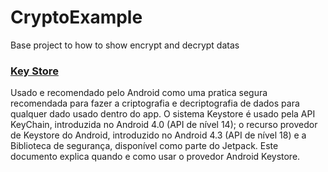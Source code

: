 # CryptoExample
Base project to how to show encrypt and decrypt datas

### [Key Store]
Usado e recomendado pelo Android como uma pratica segura recomendada para fazer a criptografia e decriptografia de dados para qualquer dado usado dentro do app.
O sistema Keystore é usado pela API KeyChain, introduzida no Android 4.0 (API de nível 14); o recurso provedor de Keystore do Android, introduzido no Android 4.3 (API de nível 18) e a Biblioteca de segurança, disponível como parte do Jetpack. Este documento explica quando e como usar o provedor Android Keystore.  



[Key Store]: https://developer.android.com/training/articles/keystore?hl=pt-br

